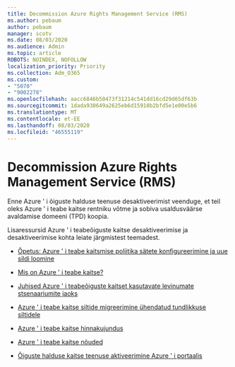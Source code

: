 ```yaml
---
title: Decommission Azure Rights Management Service (RMS)
ms.author: pebaum
author: pebaum
manager: scotv
ms.date: 08/03/2020
ms.audience: Admin
ms.topic: article
ROBOTS: NOINDEX, NOFOLLOW
localization_priority: Priority
ms.collection: Adm_O365
ms.custom:
- "5070"
- "9002278"
ms.openlocfilehash: aacc6846b50473f31214c541dd16cd29d65df63b
ms.sourcegitcommit: 1dada930649a2625eb6d15910b2bfd5e1e00e5b6
ms.translationtype: MT
ms.contentlocale: et-EE
ms.lasthandoff: 08/03/2020
ms.locfileid: "46555119"
---
```

# <a name="decommission-azure-rights-management-service-rms"></a>Decommission Azure Rights Management Service (RMS)

Enne Azure ' i õiguste halduse teenuse desaktiveerimist veenduge, et teil oleks Azure ' i teabe kaitse rentniku võtme ja sobiva usaldusväärse avaldamise domeeni (TPD) koopia.

Lisaressursid Azure ' i teabeõiguste kaitse desaktiveerimise ja desaktiveerimise kohta leiate järgmistest teemadest.

- [Õpetus: Azure ' i teabe kaitsmise poliitika sätete konfigureerimine ja uue sildi loomine](https://docs.microsoft.com/azure/information-protection/get-started/infoprotect-quick-start-tutorial)
- [Mis on Azure ' i teabe kaitse?](https://docs.microsoft.com/azure/information-protection/what-is-information-protection)
- [Juhised Azure ' i teabeõiguste kaitset kasutavate levinumate stsenaariumite jaoks](https://docs.microsoft.com/azure/information-protection/how-to-guides)  
    
- [Azure ' i teabe kaitse siltide migreerimine ühendatud tundlikkuse siltidele](https://docs.microsoft.com/azure/information-protection/configure-policy-migrate-labels)  
    
- [Azure ' i teabe kaitse hinnakujundus](https://azure.microsoft.com/pricing/details/information-protection)  
    
- [Azure ' i teabe kaitse nõuded](https://docs.microsoft.com/azure/information-protection/get-started/requirements)  
    
- [Õiguste halduse kaitse teenuse aktiveerimine Azure ' i portaalis](https://docs.microsoft.com/azure/information-protection/deploy-use/activate-azure)